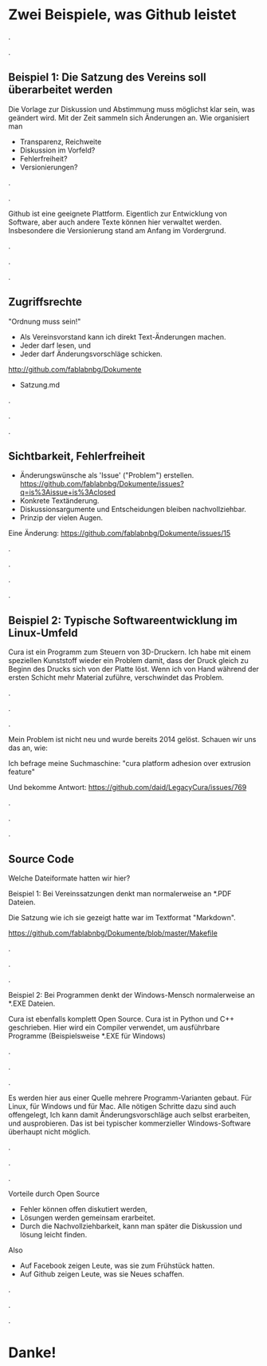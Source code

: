 						
Zwei Beispiele, was Github leistet
==================================

.

.

Beispiel 1: Die Satzung des Vereins soll überarbeitet werden
-------------------------------------------------------------

Die Vorlage zur Diskussion und Abstimmung muss möglichst
klar sein, was geändert wird.
Mit der Zeit sammeln sich Änderungen an. Wie organisiert man 

 - Transparenz, Reichweite
 - Diskussion im Vorfeld?
 - Fehlerfreiheit?
 - Versionierungen?

.

.

Github ist eine geeignete Plattform. Eigentlich zur
Entwicklung von Software, aber auch andere Texte können hier
verwaltet werden.  Insbesondere die Versionierung stand am
Anfang im Vordergrund.

.

.

.

Zugriffsrechte
--------------
"Ordnung muss sein!"

 - Als Vereinsvorstand kann ich direkt Text-Änderungen machen.
 - Jeder darf lesen, und 
 - Jeder darf Änderungsvorschläge schicken.

http://github.com/fablabnbg/Dokumente
 - Satzung.md


.

.

.


Sichtbarkeit, Fehlerfreiheit
----------------------------
 - Änderungswünsche als 'Issue' ("Problem") erstellen.
   https://github.com/fablabnbg/Dokumente/issues?q=is%3Aissue+is%3Aclosed
 - Konkrete Textänderung.
 - Diskussionsargumente und Entscheidungen bleiben nachvollziehbar.
 - Prinzip der vielen Augen.

Eine Änderung:
https://github.com/fablabnbg/Dokumente/issues/15

.

.

.

.

Beispiel 2: Typische Softwareentwicklung im Linux-Umfeld
--------------------------------------------------------

Cura ist ein Programm zum Steuern von 3D-Druckern.
Ich habe mit einem speziellen Kunststoff wieder ein Problem damit, 
dass der Druck gleich zu Beginn des Drucks sich von der Platte löst.
Wenn ich von Hand während der ersten Schicht mehr Material
zuführe, verschwindet das Problem.


.

.

.

Mein Problem ist nicht neu und wurde bereits 2014 gelöst.
Schauen wir uns das an, wie:

Ich befrage meine Suchmaschine:
 "cura platform adhesion over extrusion feature"


Und bekomme Antwort:
 https://github.com/daid/LegacyCura/issues/769

.

.

.

Source Code
-----------

Welche Dateiformate hatten wir hier? 

Beispiel 1:
Bei Vereinssatzungen denkt man normalerweise an *.PDF
Dateien.  

Die Satzung wie ich sie gezeigt hatte war im Textformat
"Markdown". 

 https://github.com/fablabnbg/Dokumente/blob/master/Makefile

.

.

.

Beispiel 2:
Bei Programmen denkt der Windows-Mensch normalerweise an *.EXE Dateien.

Cura ist ebenfalls komplett Open Source. 
Cura ist in Python und C++ geschrieben. Hier wird ein
Compiler verwendet, um ausführbare Programme (Beispielsweise *.EXE 
für Windows)

.

.

.

Es werden hier aus einer Quelle mehrere Programm-Varianten
gebaut. Für Linux, für Windows und für Mac. Alle nötigen
Schritte dazu sind auch offengelegt, Ich kann damit
Änderungsvorschläge auch selbst erarbeiten, und
ausprobieren.  Das ist bei typischer kommerzieller
Windows-Software überhaupt nicht möglich.

.

.

.

Vorteile durch Open Source

 - Fehler können offen diskutiert werden, 
 - Lösungen werden gemeinsam erarbeitet.
 - Durch die Nachvollziehbarkeit, kann man später die
   Diskussion und lösung leicht finden.

Also

- Auf Facebook zeigen Leute, was sie zum Frühstück hatten.
- Auf Github zeigen Leute, was sie Neues schaffen.

.

.

.

Danke!
======

